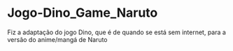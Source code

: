 # Jogo-Dino_Game_Naruto
Fiz a adaptação do jogo Dino, que é de quando se está sem internet, para a versão do anime/mangá de Naruto
